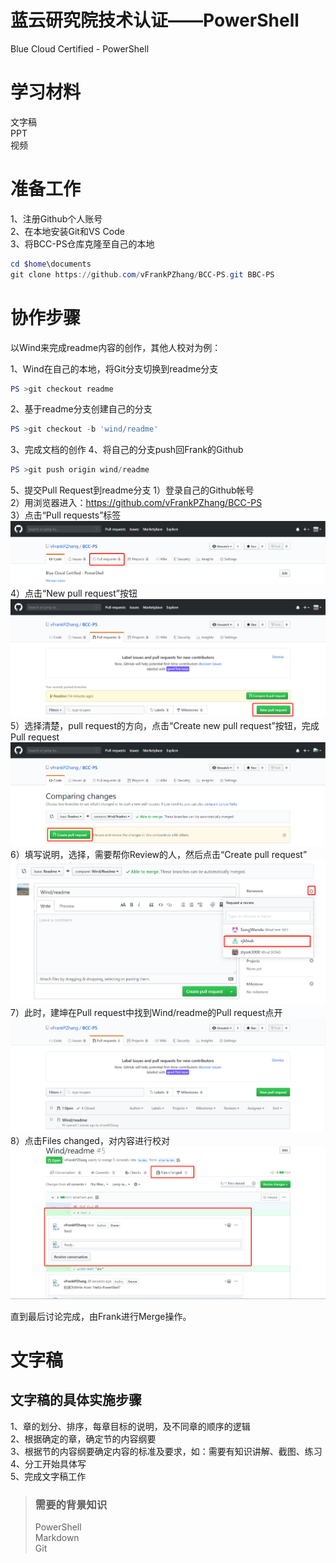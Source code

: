 # 蓝云研究院技术认证——PowerShell

Blue Cloud Certified - PowerShell

# 学习材料

  文字稿  
  PPT  
  视频

# 准备工作
  
  1、注册Github个人账号  
  2、在本地安装Git和VS Code  
  3、将BCC-PS仓库克隆至自己的本地  
  ```powershell
  cd $home\documents
  git clone https://github.com/vFrankPZhang/BCC-PS.git BBC-PS
  ```

# 协作步骤

以Wind来完成readme内容的创作，其他人校对为例：

  1、Wind在自己的本地，将Git分支切换到readme分支  
  ```powershell
  PS >git checkout readme
  ```  
  2、基于readme分支创建自己的分支
  ```powershell
  PS >git checkout -b 'wind/readme'
  ```
  3、完成文档的创作
  4、将自己的分支push回Frank的Github
  ```powershell
  PS >git push origin wind/readme
  ```
  5、提交Pull Request到readme分支
  1）登录自己的Github帐号  
  2）用浏览器进入：https://github.com/vFrankPZhang/BCC-PS  
  3）点击“Pull requests”标签  
  ![](images/readme.pullrequest.1.png)
  4）点击“New pull request”按钮  
  ![](images/readme.pullrequest.2.png)
  5）选择清楚，pull request的方向，点击“Create new pull request”按钮，完成Pull request  
  ![](images/readme.pullrequest.3.png)
  6）填写说明，选择，需要帮你Review的人，然后点击“Create pull request”  
  ![](images/readme.pullrequest.4.png)
  7）此时，建坤在Pull request中找到Wind/readme的Pull request点开  
  ![](images/readme.pullrequest.5.png)
  8）点击Files changed，对内容进行校对  
  ![](images/readme.pullrequest.6.png)

直到最后讨论完成，由Frank进行Merge操作。

# 文字稿

## 文字稿的具体实施步骤

  1、章的划分、排序，每章目标的说明，及不同章的顺序的逻辑  
  2、根据确定的章，确定节的内容纲要  
  3、根据节的内容纲要确定内容的标准及要求，如：需要有知识讲解、截图、练习  
  4、分工开始具体写  
  5、完成文字稿工作

> ### 需要的背景知识
>
> PowerShell  
> Markdown  
> Git  
